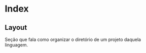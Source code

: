 # Index

## Layout
Seção que fala como organizar o diretório de um projeto daquela linguagem.  
        